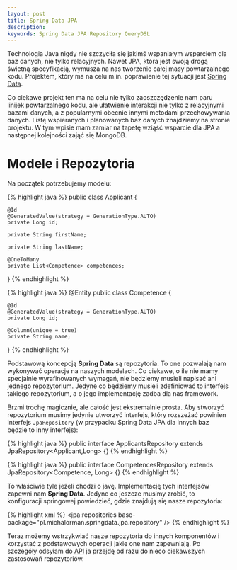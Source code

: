 ```yaml
---
layout: post
title: Spring Data JPA
description:
keywords: Spring Data JPA Repository QueryDSL
---
```

Technologia Java nigdy nie szczyciła się jakimś wspaniałym wsparciem
dla baz danych, nie tylko relacyjnych. Nawet JPA, która jest swoją
drogą świetną specyfikacją, wymusza na nas tworzenie całej masy
powtarzalnego kodu. Projektem, który ma na celu m.in. poprawienie tej
sytuacji jest [Spring Data](http://www.springsource.org/spring-data).

Co ciekawe projekt ten ma na celu nie tylko zaoszczędzenie nam paru
linijek powtarzalnego kodu, ale ułatwienie interakcji nie tylko z
relacyjnymi bazami danych, a z popularnymi obecnie innymi metodami
przechowywania danych. Listę wspieranych i planowanych baz danych
znajdziemy na stronie projektu. W tym wpisie mam zamiar na tapetę
wziąść wsparcie dla JPA a następnej kolejności zająć się MongoDB.

# Modele i Repozytoria

Na początek potrzebujemy modelu:

{% highlight java %}
public class Applicant {

    @Id
    @GeneratedValue(strategy = GenerationType.AUTO)
    private Long id;

    private String firstName;

    private String lastName;

    @OneToMany
    private List<Competence> competences;

}
{% endhighlight %}

{% highlight java %}
@Entity
public class Competence {

    @Id
    @GeneratedValue(strategy = GenerationType.AUTO)
    private Long id;

    @Column(unique = true)
    private String name;

}
{% endhighlight %}

Podstawową koncepcją **Spring Data** są repozytoria. To one pozwalają
nam wykonywać operacje na naszych modelach. Co ciekawe, o ile nie
mamy specjalnie wyrafinowanych wymagań, nie będziemy musieli napisać
ani jednego repozytorium. Jedyne co będziemy musieli zdefiniować to
interfejs takiego repozytorium, a o jego implementację zadba dla nas
framework. 

Brzmi trochę magicznie, ale całość jest ekstremalnie prosta. Aby
stworzyć repozytorium musimy jedynie utworzyć interfejs, który
rozszeżać powinien interfejs ``JpaRepository`` (w przypadku Spring
Data JPA dla innych baz będzie to inny interfejs):

{% highlight java %}
public interface ApplicantsRepository extends JpaRepository<Applicant,Long> {}
{% endhighlight %}

{% highlight java %}
public interface CompetencesRepository extends JpaRepository<Competence, Long> {}
{% endhighlight %}

To właściwie tyle jeżeli chodzi o javę. Implementację tych interfejsów zapewni nam **Spring
Data**. Jedyne co jeszcze musimy zrobić, to konfiguracji springowej
powiedzieć, gdzie znajdują się nasze repozytoria:

{% highlight xml %}
<jpa:repositories base-package="pl.michalorman.springdata.jpa.repository" />
{% endhighlight %}

Teraz możemy wstrzykwiać nasze repozytoria do innych komponentów i
korzystać z podstawowych operacji jakie one nam zapewniają. Po szczegóły odsyłam do
[API](http://static.springsource.org/spring-data/data-jpa/docs/current/api/)
ja przejdę od razu do nieco ciekawszych zastosowań repozytoriów.
